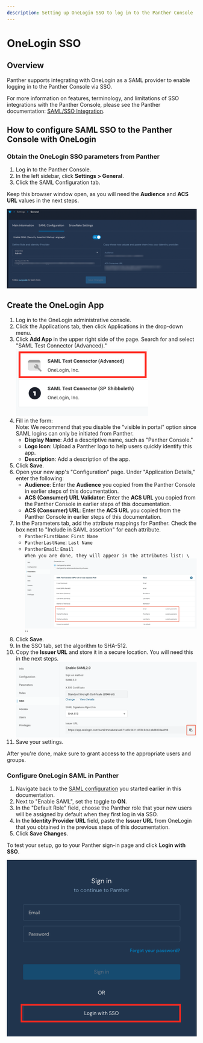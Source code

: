 ```yaml
---
description: Setting up OneLogin SSO to log in to the Panther Console
---
```


# OneLogin SSO

## Overview

Panther supports integrating with OneLogin as a SAML provider to enable logging in to the Panther Console via SSO.

For more information on features, terminology, and limitations of SSO integrations with the Panther Console, please see the Panther documentation: [SAML/SSO Integration](https://docs.panther.com/system-configuration/saml).

## How to configure SAML SSO to the Panther Console with OneLogin

### Obtain the OneLogin SSO parameters from Panther

1. Log in to the Panther Console.
2. In the left sidebar, click **Settings > General**.
3. Click the SAML Configuration tab.

Keep this browser window open, as you will need the **Audience** and **ACS URL** values in the next steps.

![The General Settings page in Panther is open to the SAML Configuration tab, which displays the Audience and ACS URL fields.](../../.gitbook/assets/panther-sso.png)

## Create the OneLogin App

1. Log in to the OneLogin administrative console.
2. Click the Applications tab, then click Applications in the drop-down menu.&#x20;
3. Click **Add App** in the upper right side of the page. Search for and select "SAML Test Connector (Advanced)."\
   ![](<../../../../.gitbook/assets/onelogin2 (5) (5) (7) (8) (1) (1) (3) (1) (1) (1) (1) (8).png>)
4. Fill in the form:\
   Note: We recommend that you disable the "visible in portal" option since SAML logins can only be initiated from Panther.
   * **Display Name**: Add a descriptive name, such as "Panther Console."
   * **Logo Icon**: Upload a Panther logo to help users quickly identify this app.
   * **Description**: Add a description of the app.
5. Click **Save**.
6. Open your new app's "Configuration" page. Under "Application Details," enter the following:
   * **Audience**: Enter the **Audience** you copied from the Panther Console in earlier steps of this documentation.
   * **ACS (Consumer) URL Validator**: Enter the **ACS URL** you copied from the Panther Console in earlier steps of this documentation.
   * **ACS (Consumer) URL**: Enter the **ACS URL** you copied from the Panther Console in earlier steps of this documentation.
7. In the Parameters tab, add the attribute mappings for Panther. Check the box next to "Include in SAML assertion" for each attribute.
   * `PantherFirstName`: `First Name`
   * `PantherLastName`: `Last Name`
   * `PantherEmail`: `Email`\
     ``When you are done, they will appear in the attributes list: \
     ``![](<../../../../.gitbook/assets/onelogin4 (8) (8) (9) (5) (1) (1) (2) (1) (1) (1) (1) (11).png>)``
8. Click **Save**.
9. In the SSO tab, set the algorithm to SHA-512.&#x20;
10. Copy the **Issuer URL** and store it in a secure location. You will need this in the next steps.\
    ![](<../../../../.gitbook/assets/onelogin5 (8) (8) (9) (6) (1) (1) (2) (1) (1) (1) (1) (11).png>)
11. Save your settings.

After you're done, make sure to grant access to the appropriate users and groups.

### Configure OneLogin SAML in Panther

1. Navigate back to the [SAML configuration](onelogin.md#obtain-the-onelogin-sso-parameters-from-panther) you started earlier in this documentation.
2. Next to "Enable SAML", set the toggle to **ON**.&#x20;
3. In the "Default Role" field, choose the Panther role that your new users will be assigned by default when they first log in via SSO.
4. In the **Identity Provider URL** field, paste the **Issuer URL** from OneLogin that you obtained in the previous steps of this documentation.
5. Click **Save Changes**.

To test your setup, go to your Panther sign-in page and click **Login with SSO**.

![The Panther login page displays a "Login with SSO" button at the bottom.](<../../../../.gitbook/assets/panther-login-sso (6) (1) (1) (1) (11) (1) (1) (1) (1) (21).png>)
